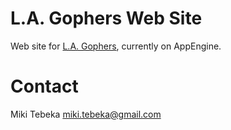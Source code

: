 # L.A. Gophers Web Site

Web site for [L.A. Gophers](http://www.meetup.com/Los-Angeles-Gophers/),
currently on AppEngine.

# Contact
Miki Tebeka <miki.tebeka@gmail.com>
